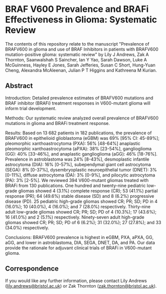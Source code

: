 # BRAF V600 Prevalence and BRAFi Effectiveness in Glioma: Systematic Review 
The contents of this repository relate to the manuscript "Prevalence of BRAFV600 in glioma and use of BRAF Inhibitors in patients with BRAFV600 mutation-positive glioma: systematic review" by Lily J Andrews, Zak A Thornton, Saanwalshah S Saincher, Ian Y Yao, Sarah Dawson, Luke A McGuinness, Hayley E Jones, Sarah Jefferies, Susan C Short, Hung-Yuan Cheng, Alexandra McAleenan, Julian P T Higgins and Kathreena M Kurian.

## Abstract

Introduction:  Detailed prevalence estimates of BRAFV600 mutations and BRAF inhibitor (BRAFi) treatment responses in V600-mutant glioma will inform trial development.

Methods: Our systematic review analyzed overall prevalence of BRAFV600 mutations in glioma and BRAFi treatment response.

Results: Based on 13 682 patients in 182 publications, the prevalence of BRAFV600 in epithelioid glioblastoma (eGBM) was 69% [95% CI: 45-89%]; pleomorphic xanthoastrocytoma (PXA): 56% [48-64%] anaplastic pleomorphic xanthoastrocytoma (aPXA): 38% [23-54%], ganglioglioma (GG): 40% [33-46%], and anaplastic ganglioglioma (aGG): 46% [18-76%]. Prevalence in astroblastoma was 24% [8-43%], desmoplastic infantile astrocytoma (DIA): 16% [0-57%], subependymal giant cell astrocytoma (SEGA): 8% [0-37%], dysembryoplastic neuroepithelial tumor (DNET): 3% [0-11%], diffuse astrocytoma (DA): 3% [0-9%], and pilocytic astrocytoma (PA): 3% [2-5%]. We reviewed 394 V600-mutant gliomas treated with BRAFi from 130 publications. One hundred and twenty-nine pediatric low-grade gliomas showed 4 (3.1%) complete response (CR); 53 (41.1%) partial response (PR); 64 (49.6%) stable disease (SD) and 8 (6.2%) progressive disease (PD). 25 pediatric high-grade gliomas showed CR; PR; SD; PD in 4 (16.0%); 10 (40.0%), 4 (16.0%); and 7 (28.0%) respectively. Thirty-nine adult low-grade gliomas showed CR; PR; SD; PD of 4 (10.3%); 17 (43.6%); 16 (41.0%) and 2 (5.1%) respectively. Ninety-seven adult high-grade gliomas showed CR; PR; SD; PD of 6 (6.2%); 31 (32.0%); 27 (27.8%); and 33 (34.0%) respectively.

Conclusions: BRAFV600 prevalence is highest in eGBM, PXA, aPXA, GG, aGG, and lower in astroblastoma, DIA, SEGA, DNET, DA, and PA. Our data provide the rationale for adjuvant clinical trials of BRAFi in V600-mutant glioma.

## Correspondence

If you would like any further information, please contact Lily Andrews (lily.andrews@bristol.ac.uk) or Zak Thornton (zak.thornton@bristol.ac.uk). 
